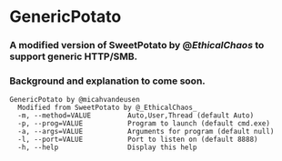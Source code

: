 # GenericPotato
### A modified version of SweetPotato by @_EthicalChaos_ to support generic HTTP/SMB.
### Background and explanation to come soon.

```
GenericPotato by @micahvandeusen
  Modified from SweetPotato by @_EthicalChaos_
  -m, --method=VALUE         Auto,User,Thread (default Auto)
  -p, --prog=VALUE           Program to launch (default cmd.exe)
  -a, --args=VALUE           Arguments for program (default null)
  -l, --port=VALUE           Port to listen on (default 8888)
  -h, --help                 Display this help
```